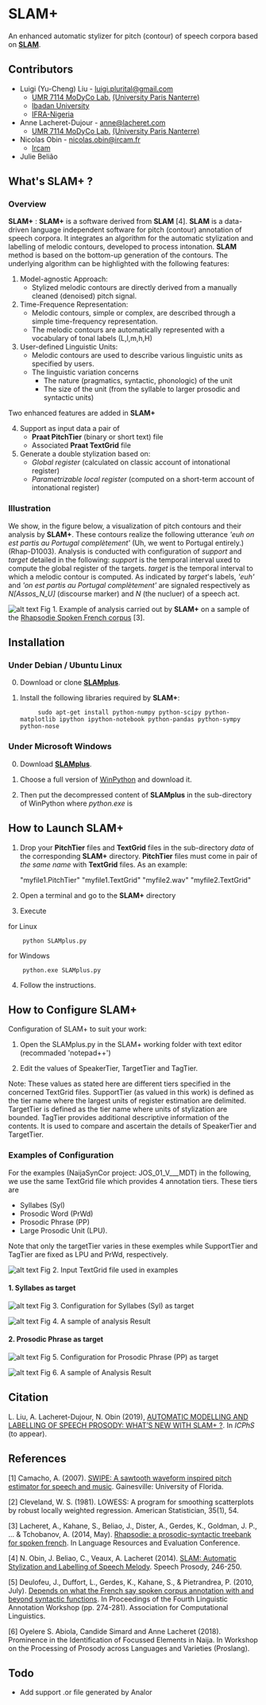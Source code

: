 SLAM+
====

An enhanced automatic stylizer for pitch (contour) of speech corpora based on [**SLAM**](https://github.com/jbeliao/SLAM).

## Contributors ##
- Luigi (Yu-Cheng) Liu - [luigi.plurital@gmail.com](mailto:luigi.plurital@gmail.com)
	- [UMR 7114 MoDyCo Lab.](https://www.modyco.fr/fr/) [(University Paris Nanterre)](https://university.parisnanterre.fr/)
	- [Ibadan University](https://www.ui.edu.ng/)
	- [IFRA-Nigeria](http://www.ifra-nigeria.org/)
- Anne Lacheret-Dujour - [anne@lacheret.com](mailto:anne@lacheret.com)
	- [UMR 7114 MoDyCo Lab.](https://www.modyco.fr/fr/) [(University Paris Nanterre)](https://university.parisnanterre.fr/)
- Nicolas Obin - [nicolas.obin@ircam.fr](mailto:nicolas.obin@ircam.fr)
	- [Ircam](https://www.ircam.fr/)
- Julie Belião

## What's **SLAM+** ?

### Overview ###


**SLAM+** : **SLAM+** is a software derived from **SLAM** [4].  **SLAM** is a data-driven language independent software for pitch (contour) annotation of speech corpora. It integrates an algorithm for the automatic stylization and labelling of melodic contours, developed to process intonation. **SLAM** method is based on the bottom-up generation of the contours. The underlying algorithm can be highlighted with the following features: 
 
1) Model-agnostic Approach: 
	- Stylized melodic contours are directly derived from a manually cleaned (denoised) pitch signal.
2) Time-Frequence Representation: 
	- Melodic contours, simple or complex, are described through a simple time-frequency representation. 
	- The melodic contours are automatically represented with a vocabulary of tonal labels (L,l,m,h,H) 
3) User-defined Linguistic Units:
	- Melodic contours are used to describe various linguistic units as specified by users. 
	- The linguistic variation concerns 
		- The nature (pragmatics, syntactic, phonologic) of the unit
		- The size of the unit (from the syllable to larger prosodic and syntactic units)

Two enhanced features are added in **SLAM+** 

4) Support as input data a pair of 
	- **Praat PitchTier** (binary or short text) file 
	- Associated **Praat TextGrid** file
5) Generate a double stylization based on: 
	- *Global register* (calculated on classic account of intonational register)
	- *Parametrizable local register* (computed on a short-term account of intonational register)


### Illustration ###

We show, in the figure below, a visualization of pitch contours and their analysis by **SLAM+**. These contours realize the following utterance *'euh on est partis au Portugal complètement'* (Uh, we went to Portugal entirely.) (Rhap-D1003). Analysis is conducted with configuration of *support* and *target* detailed in the following: *support* is the temporal interval uxed to compute the global register of the targets. *target* is the temporal interval to which a melodic contour is computed. As indicated by *target*'s labels, *'euh'* and *'on est partis au Portugal complètement'* are signaled respectively as *N[Assos_N_U]* (discourse marker) and *N* (the nucluer) of a speech act. 

![alt text](https://github.com/vieenrose/SLAMplus/blob/dev/img/Rhap-D2001.png)
Fig 1. Example of analysis carried out by **SLAM+** on a sample of the [Rhapsodie Spoken French corpus](https://www.projet-rhapsodie.fr/) [3]. 

## Installation ##

### Under Debian / Ubuntu Linux ###

0) Download or clone [**SLAMplus**](https://github.com/vieenrose/SLAMplus/tree/dev).

1) Install the following libraries required by **SLAM+**:

            sudo apt-get install python-numpy python-scipy python-matplotlib ipython ipython-notebook python-pandas python-sympy python-nose

### Under Microsoft Windows ###

0) Download [**SLAMplus**](https://github.com/vieenrose/SLAMplus/tree/dev).

1) Choose a full version of [WinPython](https://winpython.github.io/) and download it.

2) Then put the decompressed content of **SLAMplus** in the sub-directory of WinPython where *python.exe* is 

## How to Launch SLAM+ ##
1) Drop your **PitchTier** files and **TextGrid** files in the sub-directory *data* of the corresponding **SLAM+** directory. **PitchTier** files must come in pair of *the same name* with **TextGrid** files. As an example: 

     "myfile1.PitchTier" "myfile1.TextGrid" "myfile2.wav" "myfile2.TextGrid"

2) Open a terminal and go to the **SLAM+** directory
3) Execute

for Linux

        python SLAMplus.py
for Windows

        python.exe SLAMplus.py
4) Follow the instructions.

## How to Configure SLAM+ ##
Configuration of SLAM+ to suit your work:

1) Open the SLAMplus.py in the SLAM+ working folder with text editor (recommaded 'notepad++')

2) Edit the values of SpeakerTier, TargetTier and TagTier. 

Note: These values as stated here are different tiers specified in the concerned TextGrid files. SupportTier (as valued in this work) is defined as the tier name where the largest units of register estimation are delimited. TargetTier is defined as the tier name where units of stylization are bounded. TagTier provides additional descriptive information of the contents. It is used to compare and ascertain the details of SpeakerTier and TargetTier.

### Examples of Configuration ###

For the examples (NaijaSynCor project: JOS_01_V___MDT) in the following, we use the same TextGrid file which provides 4 annotation tiers. These tiers are 
- Syllabes (Syl)
- Prosodic Word (PrWd) 
- Prosodic Phrase (PP) 
- Large Prosodic Unit (LPU). 

Note that only the targetTier varies in these exemples while SupportTier and TagTier are fixed as LPU and PrWd, respectively. 

![alt text](https://github.com/vieenrose/SLAMplus/blob/dev/img/Example_TextGrid.png)
Fig 2. Input TextGrid file used in examples

#### 1. Syllabes as target ####

![alt text](https://github.com/vieenrose/SLAMplus/blob/dev/img/Config_I.png)
Fig 3. Configuration for Syllabes (Syl) as target 


![alt text](https://github.com/vieenrose/SLAMplus/blob/dev/img/Output_I.png)
Fig 4. A sample of analysis Result

#### 2. Prosodic Phrase as target ####

![alt text](https://github.com/vieenrose/SLAMplus/blob/dev/img/Config_II.png)
Fig 5. Configuration for Prosodic Phrase (PP) as target


![alt text](https://github.com/vieenrose/SLAMplus/blob/dev/img/Output_II.png)
Fig 6. A sample of Analysis Result

## Citation ##

L. Liu, A. Lacheret-Dujour, N. Obin (2019), [AUTOMATIC MODELLING AND LABELLING OF SPEECH PROSODY: WHAT’S NEW WITH SLAM+ ?](https://www.researchgate.net/publication/332108118_Automatic_Modelling_and_Labelling_of_Speech_Prosody_What's_New_with_SLAM). In *ICPhS* (to appear).

## References ##

[1] Camacho, A. (2007). [SWIPE: A sawtooth waveform inspired pitch estimator for speech and music](https://www.cise.ufl.edu/~acamacho/publications/dissertation.pdf). Gainesville: University of Florida.

[2] Cleveland, W. S. (1981). LOWESS: A program for smoothing scatterplots by robust locally weighted regression. American Statistician, 35(1), 54.

[3] Lacheret, A., Kahane, S., Beliao, J., Dister, A., Gerdes, K., Goldman, J. P., ... & Tchobanov, A. (2014, May). [Rhapsodie: a prosodic-syntactic treebank for spoken french](https://hal.sorbonne-universite.fr/file/index/docid/968959/filename/LREC2014_AL.pdf). In Language Resources and Evaluation Conference.

[4] N. Obin,  J. Beliao, C., Veaux, A. Lacheret (2014). [SLAM: Automatic Stylization and Labelling of Speech Melody](https://halshs.archives-ouvertes.fr/hal-00968950). Speech Prosody, 246-250.

[5] Deulofeu, J., Duffort, L., Gerdes, K., Kahane, S., & Pietrandrea, P. (2010, July). [Depends on what the French say spoken corpus annotation with and beyond syntactic functions](https://hal.archives-ouvertes.fr/docs/00/66/51/89/PDF/uppsala.pdf). In Proceedings of the Fourth Linguistic Annotation Workshop (pp. 274-281). Association for Computational Linguistics.

[6] Oyelere S. Abiola, Candide Simard and Anne Lacheret (2018). Prominence in the Identification of Focussed Elements in Naija. In Workshop on the Processing of Prosody across Languages and Varieties (Proslang). 

## Todo ##
- Add support .or file generated by Analor
